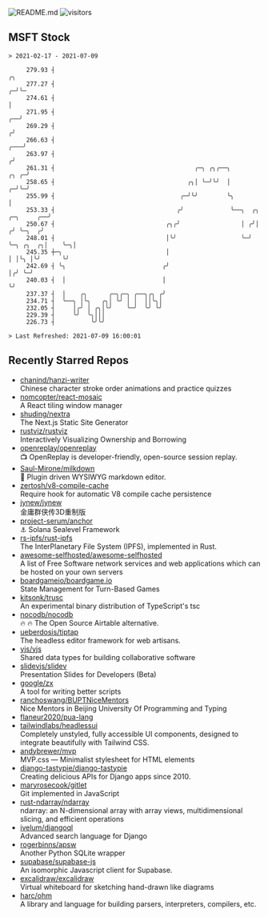![README.md](https://github.com/Gerhut/Gerhut/workflows/README.md/badge.svg)
![visitors](https://visitors.vercel.app/Gerhut/Gerhut?token=8cf69d1f6813d272ef062726b6070c9be4ff72038cfe5a7ded7384a8da65d866)

## MSFT Stock

```
> 2021-02-17 - 2021-07-09

     279.93 ┤                                                                                                ╭╮  
     277.27 ┤                                                                                              ╭─╯╰─ 
     274.61 ┤                                                                                              │     
     271.95 ┤                                                                                           ╭──╯     
     269.29 ┤                                                                                          ╭╯        
     266.63 ┤                                                                                      ╭───╯         
     263.97 ┤                                                                                     ╭╯             
     261.31 ┤                                       ╭─╮ ╭╮╭──╮                               ╭╮ ╭─╯              
     258.65 ┤                                     ╭╮│ ╰─╯╰╯  │                             ╭─╯╰─╯                
     255.99 ┤                                   ╭─╯╰╯        ╰╮                            │                     
     253.33 ┤                                  ╭╯             ╰──╮  ╭╮          ╭─╮     ╭──╯                     
     250.67 ┤                               ╭╮╭╯                 │ ╭╯│         ╭╯ ╰─╮  ╭╯                        
     248.01 ┤                               │╰╯                  ╰─╯ ╰─╮ ╭╮  ╭╮│    ╰─╮│                         
     245.35 ┼─╮                             │                          │ │╰╮ │╰╯      ╰╯                         
     242.69 ┤ ╰╮                           ╭╯                          │╭╯ ╰─╯                                   
     240.03 ┤  │                           │                           ╰╯                                        
     237.37 ┤  │    ╭╮      ╭─╮╭─╮ ╭──╮╭╮ ╭╯                                                                     
     234.71 ┤  ╰──╮ │╰╮   ╭╮│ ╰╯ │ │  ││╰╮│                                                                      
     232.05 ┤     │╭╯ │ ╭╮│╰╯    ╰─╯  ╰╯ ╰╯                                                                      
     229.39 ┤     ╰╯  ╰╮│││                                                                                      
     226.73 ┤          ╰╯╰╯                                                                                      

> Last Refreshed: 2021-07-09 16:00:01
```

## Recently Starred Repos

- [chanind/hanzi-writer](https://github.com/chanind/hanzi-writer)  
  Chinese character stroke order animations and practice quizzes
- [nomcopter/react-mosaic](https://github.com/nomcopter/react-mosaic)  
  A React tiling window manager
- [shuding/nextra](https://github.com/shuding/nextra)  
  The Next.js Static Site Generator
- [rustviz/rustviz](https://github.com/rustviz/rustviz)  
  Interactively Visualizing Ownership and Borrowing
- [openreplay/openreplay](https://github.com/openreplay/openreplay)  
  :tv: OpenReplay is developer-friendly, open-source session replay.
- [Saul-Mirone/milkdown](https://github.com/Saul-Mirone/milkdown)  
  🍼 Plugin driven WYSIWYG  markdown editor.
- [zertosh/v8-compile-cache](https://github.com/zertosh/v8-compile-cache)  
  Require hook for automatic V8 compile cache persistence
- [jynew/jynew](https://github.com/jynew/jynew)  
  金庸群侠传3D重制版
- [project-serum/anchor](https://github.com/project-serum/anchor)  
  ⚓ Solana Sealevel Framework
- [rs-ipfs/rust-ipfs](https://github.com/rs-ipfs/rust-ipfs)  
  The InterPlanetary File System (IPFS), implemented in Rust.
- [awesome-selfhosted/awesome-selfhosted](https://github.com/awesome-selfhosted/awesome-selfhosted)  
  A list of Free Software network services and web applications which can be hosted on your own servers
- [boardgameio/boardgame.io](https://github.com/boardgameio/boardgame.io)  
  State Management for Turn-Based Games
- [kitsonk/trusc](https://github.com/kitsonk/trusc)  
  An experimental binary distribution of TypeScript's tsc
- [nocodb/nocodb](https://github.com/nocodb/nocodb)  
  🔥 🔥  The Open Source Airtable alternative. 
- [ueberdosis/tiptap](https://github.com/ueberdosis/tiptap)  
  The headless editor framework for web artisans.
- [yjs/yjs](https://github.com/yjs/yjs)  
  Shared data types for building collaborative software
- [slidevjs/slidev](https://github.com/slidevjs/slidev)  
  Presentation Slides for Developers (Beta)
- [google/zx](https://github.com/google/zx)  
  A tool for writing better scripts
- [ranchoswang/BUPTNiceMentors](https://github.com/ranchoswang/BUPTNiceMentors)  
  Nice Mentors in Beijing University Of Programming and Typing 
- [flaneur2020/pua-lang](https://github.com/flaneur2020/pua-lang)  
- [tailwindlabs/headlessui](https://github.com/tailwindlabs/headlessui)  
  Completely unstyled, fully accessible UI components, designed to integrate beautifully with Tailwind CSS.
- [andybrewer/mvp](https://github.com/andybrewer/mvp)  
  MVP.css — Minimalist stylesheet for HTML elements
- [django-tastypie/django-tastypie](https://github.com/django-tastypie/django-tastypie)  
  Creating delicious APIs for Django apps since 2010.
- [maryrosecook/gitlet](https://github.com/maryrosecook/gitlet)  
  Git implemented in JavaScript
- [rust-ndarray/ndarray](https://github.com/rust-ndarray/ndarray)  
  ndarray: an N-dimensional array with array views, multidimensional slicing, and efficient operations
- [ivelum/djangoql](https://github.com/ivelum/djangoql)  
  Advanced search language for Django
- [rogerbinns/apsw](https://github.com/rogerbinns/apsw)  
  Another Python SQLite wrapper
- [supabase/supabase-js](https://github.com/supabase/supabase-js)  
  An isomorphic Javascript client for Supabase.
- [excalidraw/excalidraw](https://github.com/excalidraw/excalidraw)  
  Virtual whiteboard for sketching hand-drawn like diagrams
- [harc/ohm](https://github.com/harc/ohm)  
  A library and language for building parsers, interpreters, compilers, etc.
